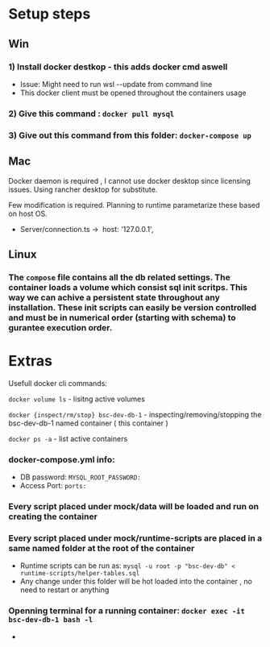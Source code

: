 # Setup steps

## Win

### 1) Install docker destkop - this adds docker cmd aswell

- Issue: Might need to run wsl --update from command line
- This docker client must be opened throughout the containers usage

### 2) Give this command : `docker pull mysql`

### 3) Give out this command from this folder: `docker-compose up`

## Mac

Docker daemon is required , I cannot use docker desktop since licensing issues. Using rancher desktop for substitute.

Few modification is required. Planning to runtime parametarize these based on host OS.

- Server/connection.ts ->  host: '127.0.0.1',

## Linux

### The `compose` file contains all the db related settings. The container loads a volume which consist sql init scritps. This way we can achive a persistent state throughout any installation. These init scripts can easily be version controlled and must be in numerical order (starting with schema) to gurantee execution order.

# Extras

Usefull docker cli commands:

`docker volume ls` - lisitng active volumes

`docker {inspect/rm/stop} bsc-dev-db-1` - inspecting/removing/stopping the bsc-dev-db-1 named container ( this container )

`docker ps -a` - list active containers

### docker-compose.yml info:

- DB password: `MYSQL_ROOT_PASSWORD:`
- Access Port: `ports:`

### Every script placed under mock/data will be loaded and run on creating the container

### Every script placed under mock/runtime-scripts are placed in a same named folder at the root of the container

- Runtime scripts can be run as: `mysql -u root -p "bsc-dev-db" < runtime-scripts/helper-tables.sql`
- Any change under this folder will be hot loaded into the container , no need to restart or anything

### Openning terminal for a running container: `docker exec -it bsc-dev-db-1 bash -l`

-
